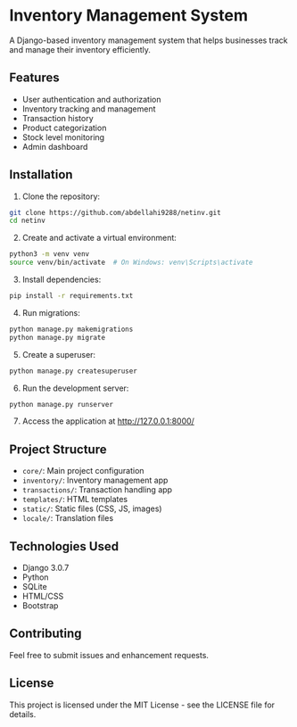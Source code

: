 # Inventory Management System

A Django-based inventory management system that helps businesses track and manage their inventory efficiently.

## Features

- User authentication and authorization
- Inventory tracking and management
- Transaction history
- Product categorization
- Stock level monitoring
- Admin dashboard

## Installation

1. Clone the repository:
```bash
git clone https://github.com/abdellahi9288/netinv.git
cd netinv
```

2. Create and activate a virtual environment:
```bash
python3 -m venv venv
source venv/bin/activate  # On Windows: venv\Scripts\activate
```

3. Install dependencies:
```bash
pip install -r requirements.txt
```

4. Run migrations:
```bash
python manage.py makemigrations
python manage.py migrate
```

5. Create a superuser:
```bash
python manage.py createsuperuser
```

6. Run the development server:
```bash
python manage.py runserver
```

7. Access the application at http://127.0.0.1:8000/

## Project Structure

- `core/`: Main project configuration
- `inventory/`: Inventory management app
- `transactions/`: Transaction handling app
- `templates/`: HTML templates
- `static/`: Static files (CSS, JS, images)
- `locale/`: Translation files

## Technologies Used

- Django 3.0.7
- Python
- SQLite
- HTML/CSS
- Bootstrap

## Contributing

Feel free to submit issues and enhancement requests.

## License

This project is licensed under the MIT License - see the LICENSE file for details. 